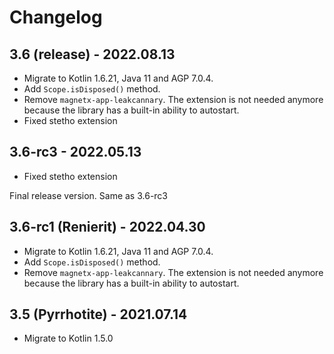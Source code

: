 # Changelog

## 3.6 (release) - 2022.08.13

- Migrate to Kotlin 1.6.21, Java 11 and AGP 7.0.4.
- Add `Scope.isDisposed()` method.
- Remove `magnetx-app-leakcannary`. The extension is not needed anymore because the library has a
  built-in ability to autostart.
- Fixed stetho extension

## 3.6-rc3 - 2022.05.13

- Fixed stetho extension

Final release version. Same as 3.6-rc3

## 3.6-rc1 (Renierit) - 2022.04.30

- Migrate to Kotlin 1.6.21, Java 11 and AGP 7.0.4.
- Add `Scope.isDisposed()` method.
- Remove `magnetx-app-leakcannary`. The extension is not needed anymore because the library has a
  built-in ability to autostart.

## 3.5 (Pyrrhotite) - 2021.07.14

- Migrate to Kotlin 1.5.0
